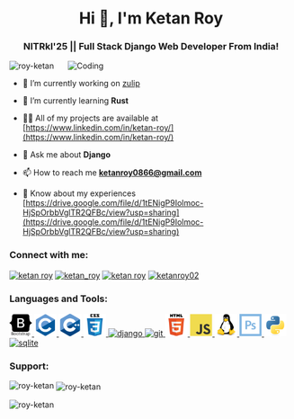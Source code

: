 
<h1 align="center">Hi 👋, I'm Ketan Roy</h1>
<h3 align="center">NITRkl'25 || Full Stack Django Web Developer From India!</h3>
<img align="right" alt="Coding" width="400" src="https://user-images.githubusercontent.com/74038190/212746035-d5c61762-973c-44c0-aec7-887f3b7690e3.gif">

<p align="left"> <img src="https://komarev.com/ghpvc/?username=roy-ketan&label=Profile%20views&color=0e75b6&style=flat" alt="roy-ketan" /> </p>

- 🔭 I’m currently working on [zulip](https://github.com/zulip/zulip)

- 🌱 I’m currently learning **Rust**

- 👨‍💻 All of my projects are available at [https://www.linkedin.com/in/ketan-roy/](https://www.linkedin.com/in/ketan-roy/)

- 💬 Ask me about **Django**

- 📫 How to reach me **ketanroy0866@gmail.com**

- 📄 Know about my experiences [https://drive.google.com/file/d/1tENigP9Iolmoc-HjSpOrbbVglTR2QFBc/view?usp=sharing](https://drive.google.com/file/d/1tENigP9Iolmoc-HjSpOrbbVglTR2QFBc/view?usp=sharing)

<h3 align="left">Connect with me:</h3>
<p align="left">
<a href="https://codepen.io/ketan roy" target="blank"><img align="center" src="https://raw.githubusercontent.com/rahuldkjain/github-profile-readme-generator/master/src/images/icons/Social/codepen.svg" alt="ketan roy" height="30" width="40" /></a>
<a href="https://twitter.com/ketan_roy" target="blank"><img align="center" src="https://raw.githubusercontent.com/rahuldkjain/github-profile-readme-generator/master/src/images/icons/Social/twitter.svg" alt="ketan_roy" height="30" width="40" /></a>
<a href="https://linkedin.com/in/ketan roy" target="blank"><img align="center" src="https://raw.githubusercontent.com/rahuldkjain/github-profile-readme-generator/master/src/images/icons/Social/linked-in-alt.svg" alt="ketan roy" height="30" width="40" /></a>
<a href="https://auth.geeksforgeeks.org/user/ketanroy02" target="blank"><img align="center" src="https://raw.githubusercontent.com/rahuldkjain/github-profile-readme-generator/master/src/images/icons/Social/geeks-for-geeks.svg" alt="ketanroy02" height="30" width="40" /></a>
</p>

<h3 align="left">Languages and Tools:</h3>
<p align="left"> <a href="https://getbootstrap.com" target="_blank" rel="noreferrer"> <img src="https://raw.githubusercontent.com/devicons/devicon/master/icons/bootstrap/bootstrap-plain-wordmark.svg" alt="bootstrap" width="40" height="40"/> </a> <a href="https://www.cprogramming.com/" target="_blank" rel="noreferrer"> <img src="https://raw.githubusercontent.com/devicons/devicon/master/icons/c/c-original.svg" alt="c" width="40" height="40"/> </a> <a href="https://www.w3schools.com/cpp/" target="_blank" rel="noreferrer"> <img src="https://raw.githubusercontent.com/devicons/devicon/master/icons/cplusplus/cplusplus-original.svg" alt="cplusplus" width="40" height="40"/> </a> <a href="https://www.w3schools.com/css/" target="_blank" rel="noreferrer"> <img src="https://raw.githubusercontent.com/devicons/devicon/master/icons/css3/css3-original-wordmark.svg" alt="css3" width="40" height="40"/> </a> <a href="https://www.djangoproject.com/" target="_blank" rel="noreferrer"> <img src="https://cdn.worldvectorlogo.com/logos/django.svg" alt="django" width="40" height="40"/> </a> <a href="https://git-scm.com/" target="_blank" rel="noreferrer"> <img src="https://www.vectorlogo.zone/logos/git-scm/git-scm-icon.svg" alt="git" width="40" height="40"/> </a> <a href="https://www.w3.org/html/" target="_blank" rel="noreferrer"> <img src="https://raw.githubusercontent.com/devicons/devicon/master/icons/html5/html5-original-wordmark.svg" alt="html5" width="40" height="40"/> </a> <a href="https://developer.mozilla.org/en-US/docs/Web/JavaScript" target="_blank" rel="noreferrer"> <img src="https://raw.githubusercontent.com/devicons/devicon/master/icons/javascript/javascript-original.svg" alt="javascript" width="40" height="40"/> </a> <a href="https://www.linux.org/" target="_blank" rel="noreferrer"> <img src="https://raw.githubusercontent.com/devicons/devicon/master/icons/linux/linux-original.svg" alt="linux" width="40" height="40"/> </a> <a href="https://www.photoshop.com/en" target="_blank" rel="noreferrer"> <img src="https://raw.githubusercontent.com/devicons/devicon/master/icons/photoshop/photoshop-line.svg" alt="photoshop" width="40" height="40"/> </a> <a href="https://www.python.org" target="_blank" rel="noreferrer"> <img src="https://raw.githubusercontent.com/devicons/devicon/master/icons/python/python-original.svg" alt="python" width="40" height="40"/> </a> <a href="https://www.sqlite.org/" target="_blank" rel="noreferrer"> <img src="https://www.vectorlogo.zone/logos/sqlite/sqlite-icon.svg" alt="sqlite" width="40" height="40"/> </a> </p>
<h3 align="left">Support:</h3>

<p><img align="left" src="https://github-readme-stats.vercel.app/api/top-langs?username=roy-ketan&show_icons=true&locale=en&layout=compact" alt="roy-ketan" /></p>

<p>&nbsp;<img align="center" src="https://github-readme-stats.vercel.app/api?username=roy-ketan&show_icons=true&locale=en" alt="roy-ketan" /></p>

<p><img align="center" src="https://github-readme-streak-stats.herokuapp.com/?user=roy-ketan&" alt="roy-ketan" /></p>
